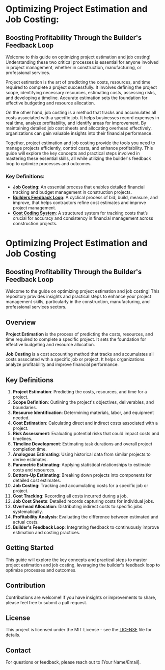 # Optimizing Project Estimation and Job Costing: 
## Boosting Profitability Through the Builder's Feedback Loop

Welcome to this guide on optimizing project estimation and job costing! Understanding these two critical processes is essential for anyone involved in project management, whether in construction, manufacturing, or professional services.

Project estimation is the art of predicting the costs, resources, and time required to complete a project successfully. It involves defining the project scope, identifying necessary resources, estimating costs, assessing risks, and developing a timeline. Accurate estimation sets the foundation for effective budgeting and resource allocation.

On the other hand, job costing is a method that tracks and accumulates all costs associated with a specific job. It helps businesses record expenses in real time, analyze profitability, and identify areas for improvement. By maintaining detailed job cost sheets and allocating overhead effectively, organizations can gain valuable insights into their financial performance.

Together, project estimation and job costing provide the tools you need to manage projects efficiently, control costs, and enhance profitability. This guide will explore the key concepts and practical steps involved in mastering these essential skills, all while utilizing the builder's feedback loop to optimize processes and outcomes.

### **Key Definitions**:

- <ins>**Job Costing**</ins>: An essential process that enables detailed financial tracking and budget management in construction projects.
- <ins>**Builders Feedback Loop**</ins>: A cyclical process of bid, build, measure, and improve, that helps contractors refine cost estimates and improve project management.
- <ins>**Cost Coding System**</ins>: A structured system for tracking costs that’s crucial for accuracy and consistency in financial management across construction projects.

# Optimizing Project Estimation and Job Costing

## Boosting Profitability Through the Builder's Feedback Loop

Welcome to the guide on optimizing project estimation and job costing! This repository provides insights and practical steps to enhance your project management skills, particularly in the construction, manufacturing, and professional services sectors.

## Overview

**Project Estimation** is the process of predicting the costs, resources, and time required to complete a specific project. It sets the foundation for effective budgeting and resource allocation.

**Job Costing** is a cost accounting method that tracks and accumulates all costs associated with a specific job or project. It helps organizations analyze profitability and improve financial performance.

## Key Definitions

1. **Project Estimation**: Predicting the costs, resources, and time for a project.
2. **Scope Definition**: Outlining the project's objectives, deliverables, and boundaries.
3. **Resource Identification**: Determining materials, labor, and equipment needed.
4. **Cost Estimation**: Calculating direct and indirect costs associated with a project.
5. **Risk Assessment**: Evaluating potential risks that could impact costs and timelines.
6. **Timeline Development**: Estimating task durations and overall project completion time.
7. **Analogous Estimating**: Using historical data from similar projects to derive estimates.
8. **Parametric Estimating**: Applying statistical relationships to estimate costs and resources.
9. **Bottom-Up Estimating**: Breaking down projects into components for detailed cost estimates.
10. **Job Costing**: Tracking and accumulating costs for a specific job or project.
11. **Cost Tracking**: Recording all costs incurred during a job.
12. **Job Cost Sheets**: Detailed records capturing costs for individual jobs.
13. **Overhead Allocation**: Distributing indirect costs to specific jobs systematically.
14. **Profitability Analysis**: Evaluating the difference between estimated and actual costs.
15. **Builder's Feedback Loop**: Integrating feedback to continuously improve estimation and costing practices.

## Getting Started

This guide will explore the key concepts and practical steps to master project estimation and job costing, leveraging the builder's feedback loop to optimize processes and outcomes.

## Contribution

Contributions are welcome! If you have insights or improvements to share, please feel free to submit a pull request.

## License

This project is licensed under the MIT License - see the [LICENSE](LICENSE) file for details.

## Contact

For questions or feedback, please reach out to [Your Name/Email].
